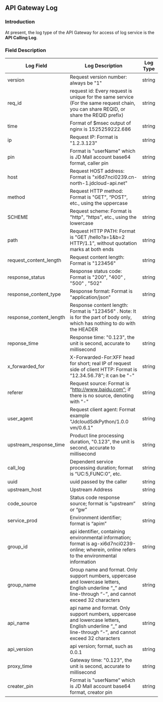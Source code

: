 ## API Gateway Log
### Introduction
At present, the log type of the API Gateway for access of log service is the **API Calling Log**.

### Field Description
Log Field | Log Description | Log Type
-- | -- | --
version | Request version number: always be "1" | string
req_id | request id: Every request is unique for the same service (For the same request chain, you can share REQID, or share the REQID prefix) | string
time | Format of $msec output of nginx is 1525259222.686 | string
ip | Request IP: Format is "1.2.3.123" | string
pin | Format is "userName" which is JD Mall account base64 format, caller pin | string
host | Request HOST address: Format is "xi6d7nci0239.cn-north-1.jdcloud-api.net" | string
method | Request HTTP method: Format is "GET", “POST”, etc., using the uppercase | string
SCHEME | Request scheme: Format is "http", “https”, etc., using the lowercase | string
path | Request HTTP PATH: Format is "GET /hello?a=1&b=2 HTTP/1.1”, without quotation marks at both ends  | string
request_content_length | Request content length: Format is  "123456" | string
response_status | Response status code: Format is "200", "400" , "500" , "502" |string
response_content_type | Response format: Format is "application/json" | string
response_content_length | Response content length: Format is "123456" . Note: It is for the part of body only, which has nothing to do with the HEADER | string
reponse_time | Response time: "0.123", the unit is second, accurate to millisecond | string
x_forwarded_for | X-Forwarded-For:XFF head for short; real IP of request side of client HTTP: Format is “12.34.56.78”; it can be "-" | string
referer | Request source: Format is “http://www.baidu.com”; if there is no source, denoting with "-" | string
user_agent | Request client agent: Format example "JdcloudSdkPython/1.0.0 vm/0.6.1" | string
upstream_response_time | Product line processing duration, "0.123",  the unit is second, accurate to millisecond | string
call_log | Dependent service processing duration; format is “UC:5,FUNC:0”, etc. | string
uuid |  uuid passed by the caller | string
upstream_host | Upstream Address | string
code_source | Status code response source; format is “upstream” or “gw” | string
service_prod | Environment identifier; format is “apim” | string
group_id | api identifier, containing environmental information; format is ag-xi6d7nci0239-online; wherein, online refers to the environmental information | string
group_name | Group name and format. Only support numbers, uppercase and lowercase letters, English underline “_” and line-through “-”, and cannot exceed 32 characters | string
api_name | api name and format. Only support numbers, uppercase and lowercase letters, English underline “_” and line-through “-”, and cannot exceed 32 characters | string
api_version | api version; format, such as 0.0.1 | string
proxy_time | Gateway time: "0.123", the unit is second, accurate to millisecond | string
creater_pin | Format is "userName” which is JD Mall account base64 format, creator pin | string
